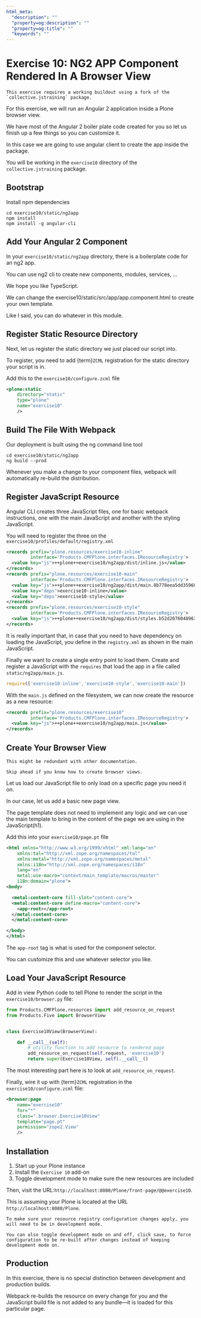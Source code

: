 ```yaml
---
html_meta:
  "description": ""
  "property=og:description": ""
  "property=og:title": ""
  "keywords": ""
---
```


# Exercise 10: NG2 APP Component Rendered In A Browser View

```{warning}
This exercise requires a working buildout using a fork of the `collective.jstraining` package.
```

For this exercise, we will run an Angular 2 application inside a Plone browser view.

We have most of the Angular 2 boiler plate code created for you so let us finish up a few things so you can customize it.

In this case we are going to use angular client to create the app inside the package.

You will be working in the `exercise10` directory of the `collective.jstraining` package.

## Bootstrap

Install npm dependencies

```shell
cd exercise10/static/ng2app
npm install
npm install -g angular-cli
```

## Add Your Angular 2 Component

In your `exercise10/static/ng2app` directory, there is a boilerplate code for an ng2 app.

You can use ng2 cli to create new components, modules, services, ...

We hope you like TypeScript.

We can change the exercise10/static/src/app/app.component.html to create your own template.

Like I said, you can do whatever in this module.

## Register Static Resource Directory

Next, let us register the static directory we just placed our script into.

To register, you need to add {term}`ZCML` registration for the static directory your script is in.

Add this to the `exercise10/configure.zcml` file

```xml
<plone:static
    directory="static"
    type="plone"
    name="exercise10"
    />
```

## Build The File With Webpack

Our deployment is built using the ng command line tool

```shell
cd exercise10/static/ng2app
ng build --prod
```

Whenever you make a change to your component files, webpack will automatically re-build the distribution.

## Register JavaScript Resource

Angular CLI creates three JavaScript files, one for basic webpack instructions, one with the main JavaScript and another with the styling JavaScript.

You will need to register the three on the `exercise10/profiles/default/registry.xml`

```xml
<records prefix="plone.resources/exercise10-inline"
         interface='Products.CMFPlone.interfaces.IResourceRegistry'>
  <value key="js">++plone++exercise10/ng2app/dist/inline.js</value>
</records>
<records prefix="plone.resources/exercise10-main"
         interface='Products.CMFPlone.interfaces.IResourceRegistry'>
  <value key="js">++plone++exercise10/ng2app/dist/main.8b778eea5dd35968ef66.bundle.js</value>
  <value key="deps">exercise10-inline</value>
  <value key="deps">exercise10-style</value>
</records>
<records prefix="plone.resources/exercise10-style"
         interface='Products.CMFPlone.interfaces.IResourceRegistry'>
  <value key="js">++plone++exercise10/ng2app/dist/styles.b52d2076048963e7cbfd.bundle.js</value>
</records>
```

It is really important that, in case that you need to have dependency on loading the JavaScript, you define in the `registry.xml` as shown in the main JavaScript.

Finally we want to create a single entry point to load them.
Create and register a JavaScript with the `requires` that load the app in a file called `static/ng2app/main.js`.

```javascript
require(['exercise10-inline','exercise10-style','exercise10-main'])
```

With the `main.js` defined on the filesystem, we can now create the resource as a new resource:

```xml
<records prefix="plone.resources/exercise10"
         interface='Products.CMFPlone.interfaces.IResourceRegistry'>
  <value key="js">++plone++exercise10/ng2app/main.js</value>
</records>
```

## Create Your Browser View

```{warning}
This might be redundant with other documentation.

Skip ahead if you know how to create browser views.
```

Let us load our JavaScript file to only load on a specific page you need it on.

In our case, let us add a basic new page view.

The page template does not need to implement any logic and we can use the main template to bring in the content of the page we are using in the JavaScript(h1).

Add this into your `exercise10/page.pt` file

```xml
<html xmlns="http://www.w3.org/1999/xhtml" xml:lang="en"
    xmlns:tal="http://xml.zope.org/namespaces/tal"
    xmlns:metal="http://xml.zope.org/namespaces/metal"
    xmlns:i18n="http://xml.zope.org/namespaces/i18n"
    lang="en"
    metal:use-macro="context/main_template/macros/master"
    i18n:domain="plone">
<body>

  <metal:content-core fill-slot="content-core">
  <metal:content-core define-macro="content-core">
    <app-root></app-root>
  </metal:content-core>
  </metal:content-core>

</body>
</html>
```

The `app-root` tag is what is used for the component selector.

You can customize this and use whatever selector you like.

## Load Your JavaScript Resource

Add in view Python code to tell Plone to render the script in the `exercise10/browser.py` file:

```python
from Products.CMFPlone.resources import add_resource_on_request
from Products.Five import BrowserView


class Exercise10View(BrowserView):

    def __call__(self):
        # utility function to add resource to rendered page
        add_resource_on_request(self.request, 'exercise10')
        return super(Exercise10View, self).__call__()
```

The most interesting part here is to look at `add_resource_on_request`.

Finally, wire it up with {term}`ZCML` registration in the `exercise10/configure.zcml` file:

```xml
<browser:page
    name="exercise10"
    for="*"
    class=".browser.Exercise10View"
    template="page.pt"
    permission="zope2.View"
    />
```

## Installation

1. Start up your Plone instance
2. Install the `Exercise 10` add-on
3. Toggle development mode to make sure the new resources are included

Then, visit the URL:`http://localhost:8080/Plone/front-page/@@exercise10`.

This is assuming your Plone is located at the URL `http://localhost:8080/Plone`.

```{warning}
To make sure your resource registry configuration changes apply, you will need to be in development mode.

You can also toggle development mode on and off, click save, to force configuration to be re-built after changes instead of keeping development mode on.
```

## Production

In this exercise, there is no special distinction between development and production builds.

Webpack re-builds the resource on every change for you and the JavaScript build file is not added to any bundle—it is loaded for this particular page.
